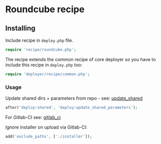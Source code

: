 # Roundcube recipe

## Installing

Include recipe in `deploy.php` file.

```php
require 'recipe/roundcube.php';
```

The recipe extends the common recipe of core deployer so you have to include this recipe in `deploy.php` too:

```php
require 'deployer/recipe/common.php';
```

### Usage

Update shared dirs + parameters from repo - see: [update_shared](deploy/update_shared.md)

```php
after('deploy:shared', 'deploy:update_shared_parameters');
```

For Gitlab-CI see: [gitlab_ci](deploy/gitlab_ci.md)

Ignore installer on upload via Gitlab-CI:

```php
add('exclude_paths', ['./installer']);
```